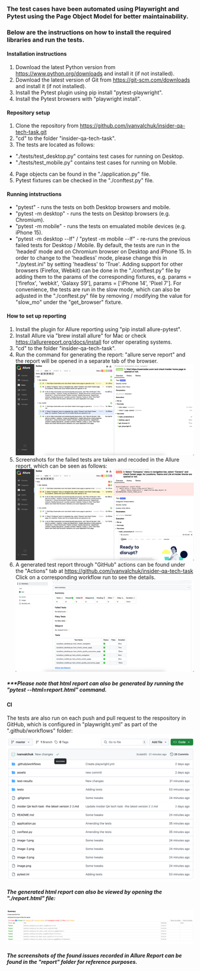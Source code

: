 ### The test cases have been automated using Playwright and Pytest using the Page Object Model for better maintainability.
### Below are the instructions on how to install the required libraries and run the tests.

#### Installation instructions
1. Download the latest Python version from https://www.python.org/downloads and install it (if not installed).
2. Download the latest version of Git from https://git-scm.com/downloads and install it (if not installed).
3. Install the Pytest plugin using pip install "pytest-playwright".
4. Install the Pytest browsers with "playwright install".

#### Repository setup
1. Clone the repository from https://github.com/ivanvalchuk/insider-qa-tech-task.git
2. "cd" to the folder "insider-qa-tech-task".
3. The tests are located as follows:
- "./tests/test_desktop.py" contains test cases for running on Desktop.
- "./tests/test_mobile.py" contains test cases for running on Mobile.
4. Page objects can be found in the "./application.py" file.
5. Pytest fixtures can be checked in the "./conftest.py" file.

#### Running intstructions
- "pytest" - runs the tests on both Desktop browsers and mobile.
- "pytest -m desktop" - runs the tests on Desktop browsers (e.g. Chromium).
- "pytest -m mobile" - runs the tests on emualated mobile devices (e.g. iPhone 15).
- "pytest -m desktop --lf" / "pytest -m mobile --lf" - re-runs the previous failed tests for Desktop / Mobile.
By default, the tests are run in the 'headed' mode and on Chromium browser on Desktop and iPhone 15. In order to change to the 'headless'  mode, please change this in "./pytest.ini" by setting 'headless' to 'True'. Adding support for other browsers (Firefox, Webkit) can be done in the "./conftest.py" file by adding them to the params of the corresponding fixtures, e.g. params = ['firefox', 'webkit', 'Galaxy S9'], params = ['iPhone 14', 'Pixel 7'].
For convenience, the tests are run in the slow mode, which can also be adjusted in the "./conftest.py" file by removing / modifying the value for "slow_mo" under the "get_browser" fixture.

#### How to set up reporting
1. Install the plugin for Allure reporting using "pip install allure-pytest".
2. Install Allure via "brew install allure" for Mac or check https://allurereport.org/docs/install for other operating systems.
3. "cd" to the folder "insider-qa-tech-task".
4. Run the command for generating the report: "allure serve report" and the report will be opened in a separate tab of the browser.
![alt text](image.png)
5. Screenshots for the failed tests are taken and recoded in the Allure report, which can be seen as follows:
![alt text](image-5.png)
6. A generated test report through "GitHub" actions can be found under the "Actions" tab at https://github.com/ivanvalchuk/insider-qa-tech-task
   Click on a corresponding workflow run to see the details. 
![alt text](image-1.png)
##### ***Please note that html report can also be generated by running the "pytest --html=report.html" command.

#### CI
The tests are also run on each push and pull request to the respository in GitHub, which is configured in "playwright.yml" as part of the ".github/workflows" folder:
![alt text](image-4.png)

##### The generated html report can also be viewed by opening the "./report.html" file:
![alt text](image-2.png)
##### The screenshots of the found issues recorded in Allure Report can be found in the "report" folder for reference purposes.
